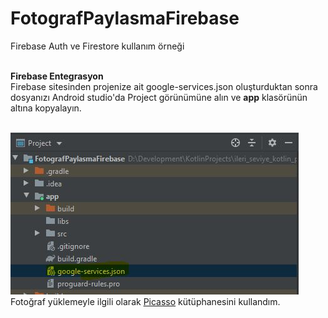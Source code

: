 # FotografPaylasmaFirebase
Firebase Auth ve Firestore kullanım örneği
<br><br>

<b>Firebase Entegrasyon</b>
<br>
Firebase sitesinden projenize ait google-services.json oluşturduktan sonra dosyanızı Android studio'da Project görünümüne alın ve <b>app</b> klasörünün altına kopyalayın.

<br>
<img src="https://github.com/sinanercetin/FotografPaylasmaFirebase/blob/master/firebase_entegrasyon.JPG">

<br>
Fotoğraf yüklemeyle ilgili olarak <a href="https://github.com/square/picasso">Picasso</a> kütüphanesini kullandım. 


